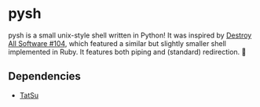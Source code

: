 # pysh

pysh is a small unix-style shell written in Python! It was inspired by [Destroy All Software #104](https://www.destroyallsoftware.com/screencasts/catalog/shell-from-scratch), which featured a similar but slightly smaller shell implemented in Ruby. It features both piping and (standard) redirection. :shell:

## Dependencies

* [TatSu](https://github.com/neogeny/TatSu)

